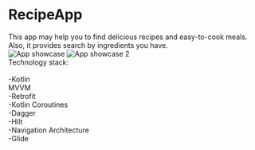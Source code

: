 
# RecipeApp
This app may help you to find delicious recipes and easy-to-cook meals. Also, it provides search by ingredients you have. 
<br>
![App showcase](https://user-images.githubusercontent.com/48877709/125210274-69f4d180-e2a7-11eb-8e64-bc6ef578e95f.png)
![App showcase 2](https://user-images.githubusercontent.com/48877709/125210272-64978700-e2a7-11eb-899f-da03df73be4e.png)
<br>
Technology stack:
<br>
<br>
-Kotlin
<br>
MVVM
<br>
-Retrofit
<br>
-Kotlin Coroutines
<br>
-Dagger
<br>
-Hilt
<br>
-Navigation Architecture
<br>
-Glide
